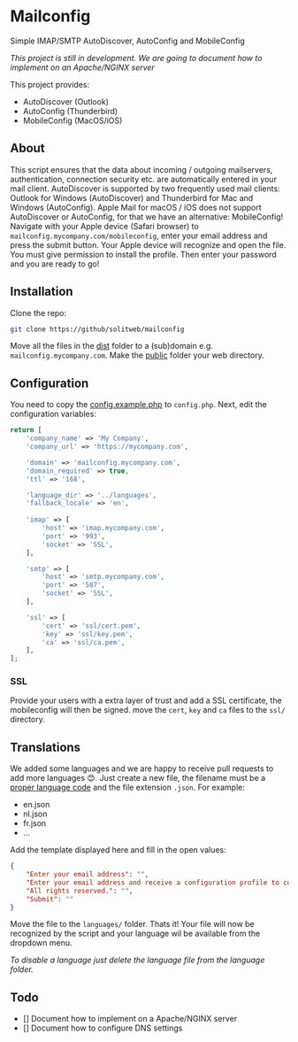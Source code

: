 # Mailconfig
Simple IMAP/SMTP AutoDiscover, AutoConfig and MobileConfig

*This project is still in development. We are going to document how to implement on an Apache/NGINX server*

This project provides:
* AutoDiscover (Outlook)
* AutoConfig (Thunderbird)
* MobileConfig (MacOS/iOS)

## About
This script ensures that the data about incoming / outgoing mailservers, authentication, connection security etc. are automatically entered in your mail client. AutoDiscover is supported by two frequently used mail clients: Outlook for Windows (AutoDiscover) and Thunderbird for Mac and Windows (AutoConfig). Apple Mail for macOS / iOS does not support AutoDiscover or AutoConfig, for that we have an alternative: MobileConfig! Navigate with your Apple device (Safari browser) to `mailconfig.mycompany.com/mobileconfig`, enter your email address and press the submit button. Your Apple device will recognize and open the file. You must give permission to install the profile. Then enter your password and you are ready to go!

## Installation
Clone the repo:
```bash
git clone https://github/solitweb/mailconfig
```
Move all the files in the [dist](https://github.com/solitweb/mailconfig/tree/master/dist) folder to a (sub)domain e.g. `mailconfig.mycompany.com`. Make the [public](https://github.com/solitweb/mailconfig/tree/master/dist/public) folder your web directory.

## Configuration
You need to copy the [config.example.php](https://github.com/solitweb/mailconfig/blob/master/dist/config.example.php) to `config.php`. Next, edit the configuration variables:

```php
return [
    'company_name' => 'My Company',
    'company_url' => 'https://mycompany.com',

    'domain' => 'mailconfig.mycompany.com',
    'domain_required' => true,
    'ttl' => '168',

    'language_dir' => '../languages',
    'fallback_locale' => 'en',
 
    'imap' => [
        'host' => 'imap.mycompany.com',
        'port' => '993',
        'socket' => 'SSL',
    ],

    'smtp' => [
        'host' => 'smtp.mycompany.com',
        'port' => '587',
        'socket' => 'SSL',
    ],

    'ssl' => [
        'cert' => 'ssl/cert.pem',
        'key' => 'ssl/key.pem',
        'ca' => 'ssl/ca.pem',
    ],
];
```

### SSL
Provide your users with a extra layer of trust and add a SSL certificate, the mobileconfig will then be signed. move the `cert`, `key` and `ca` files to the `ssl/` directory.

## Translations
We added some languages and we are happy to receive pull requests to add more languages :blush:. Just create a new file, the filename must be a [proper language code](https://en.wikipedia.org/wiki/List_of_ISO_639-1_codes) and the file extension `.json`. For example:
* en.json
* nl.json
* fr.json
* ...

Add the template displayed here and fill in the open values:
```json
{
    "Enter your email address": "",
    "Enter your email address and receive a configuration profile to configure your email on your device.": "",
    "All rights reserved.": "",
    "Submit": ""
}
```
Move the file to the `languages/` folder. Thats it! Your file will now be recognized by the script and your language wil be available from the dropdown menu.

*To disable a language just delete the language file from the language folder.*

## Todo
- [] Document how to implement on a Apache/NGINX server
- [] Document how to configure DNS settings